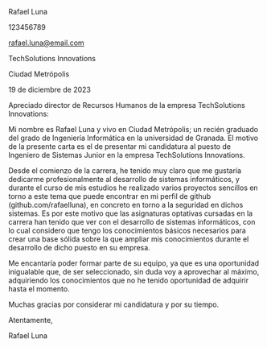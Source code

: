 Rafael Luna

123456789

rafael.luna@email.com

TechSolutions Innovations

Ciudad Metrópolis

19 de diciembre de 2023

Apreciado director de Recursos Humanos de la empresa TechSolutions Innovations:

Mi nombre es Rafael Luna y vivo en Ciudad Metrópolis; un recién graduado del grado de Ingeniería Informática en la universidad de Granada. El motivo de la presente carta es el de presentar mi candidatura al puesto de  Ingeniero de Sistemas Junior en la empresa TechSolutions Innovations.

Desde el comienzo de la carrera, he tenido muy claro que me gustaría dedicarme profesionalmente al desarrollo de sistemas informáticos, y durante el curso de mis estudios he realizado varios proyectos sencillos en torno a este tema que puede encontrar en mi perfil de github (github.com/rafaelluna), en concreto en torno a la seguridad en dichos sistemas. Es por este motivo que las asignaturas optativas cursadas en la carrera han tenido que ver con el desarrollo de sistemas informáticos, con lo cual considero que tengo los conocimientos básicos necesarios para crear una base sólida sobre la que ampliar mis conocimientos durante el desarrollo de dicho puesto en su empresa.

Me encantaría poder formar parte de su equipo, ya que es una oportunidad inigualable que, de ser seleccionado, sin duda voy a aprovechar al máximo, adquiriendo los conocimientos que no he tenido oportunidad de adquirir hasta el momento.

Muchas gracias por considerar mi candidatura y por su tiempo.

Atentamente,

Rafael Luna
